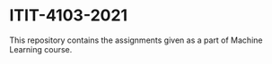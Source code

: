 # ITIT-4103-2021

This repository contains the assignments given as a part of Machine Learning course.
